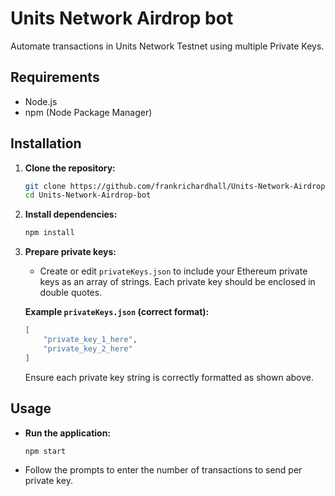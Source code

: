 # Units Network Airdrop bot
Automate transactions in Units Network Testnet using multiple Private Keys.

## Requirements

- Node.js
- npm (Node Package Manager)

## Installation

1. **Clone the repository:**

   ```bash
   git clone https://github.com/frankrichardhall/Units-Network-Airdrop-bot.git
   cd Units-Network-Airdrop-bot
   ```

2. **Install dependencies:**

   ```bash
   npm install
   ```

3. **Prepare private keys:**

   - Create or edit `privateKeys.json` to include your Ethereum private keys as an array of strings. Each private key should be enclosed in double quotes.

   **Example `privateKeys.json` (correct format):**
   ```json
   [
       "private_key_1_here",
       "private_key_2_here"
   ]
   ```

   Ensure each private key string is correctly formatted as shown above.

## Usage

- **Run the application:**

  ```bash
  npm start
  ```

- Follow the prompts to enter the number of transactions to send per private key.